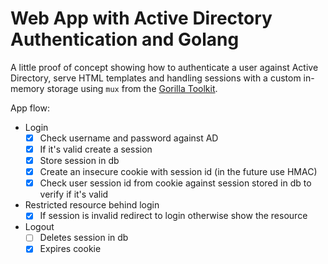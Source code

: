 # Web App with Active Directory Authentication and Golang

A little proof of concept showing how to authenticate a user against Active Directory, serve HTML templates and handling sessions with a custom in-memory storage using `mux` from the [Gorilla Toolkit](https://www.gorillatoolkit.org/pkg/mux).

App flow:

- Login
  - [x] Check username and password against AD
  - [x] If it's valid create a session
  - [x] Store session in db
  - [x] Create an insecure cookie with session id (in the future use HMAC)
  - [x] Check user session id from cookie against session stored in db to verify if it's valid
- Restricted resource behind login
  - [x] If session is invalid redirect to login otherwise show the resource
- Logout
  - [ ] Deletes session in db
  - [x] Expires cookie
